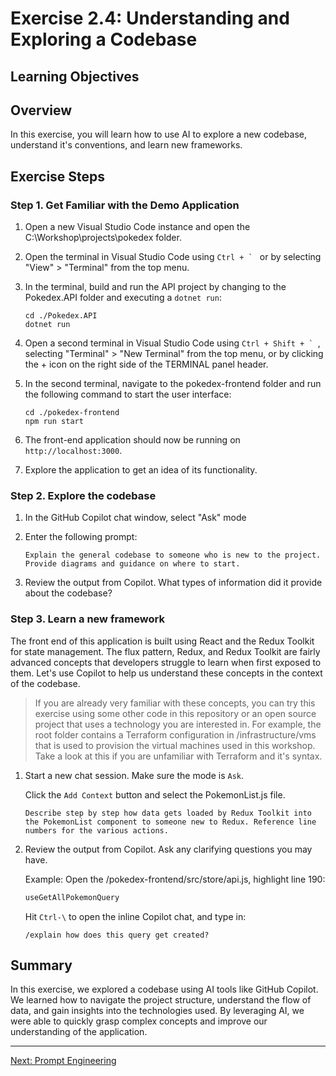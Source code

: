 # Exercise 2.4: Understanding and Exploring a Codebase

## Learning Objectives


## Overview

In this exercise, you will learn how to use AI to explore a new codebase, understand it's conventions, and learn new frameworks.

## Exercise Steps

### Step 1. Get Familiar with the Demo Application

1. Open a new Visual Studio Code instance and open the C:\Workshop\projects\pokedex folder.

1. Open the terminal in Visual Studio Code using ``Ctrl + ` `` or by selecting "View" > "Terminal" from the top menu.

1. In the terminal, build and run the API project by changing to the Pokedex.API folder and executing a ```dotnet run```:
    
    ```shell
    cd ./Pokedex.API
    dotnet run
    ```

1. Open a second terminal in Visual Studio Code using ``Ctrl + Shift + ` ``, selecting "Terminal" > "New Terminal" from the top menu, or by clicking the + icon on the right side of the TERMINAL panel header.

1. In the second terminal, navigate to the pokedex-frontend folder and run the following command to start the user interface:

    ```shell
    cd ./pokedex-frontend
    npm run start
    ```

1. The front-end application should now be running on `http://localhost:3000`.

1. Explore the application to get an idea of its functionality.

### Step 2. Explore the codebase

1. In the GitHub Copilot chat window, select "Ask" mode

1. Enter the following prompt:
    
    ```
    Explain the general codebase to someone who is new to the project. Provide diagrams and guidance on where to start.
    ```

1. Review the output from Copilot. What types of information did it provide about the codebase?

### Step 3. Learn a new framework

The front end of this application is built using React and the Redux Toolkit for state management. The flux pattern, Redux, and Redux Toolkit are fairly advanced concepts that developers struggle to learn when first exposed to them. Let's use Copilot to help us understand these concepts in the context of the codebase.

> If you are already very familiar with these concepts, you can try this exercise using some other code in this repository or an open source project that uses a technology you are interested in. For example, the root folder contains a Terraform configuration in /infrastructure/vms that is used to provision the virtual machines used in this workshop. Take a look at this if you are unfamiliar with Terraform and it's syntax.

1. Start a new chat session. Make sure the mode is ``Ask``.

    Click the ``Add Context`` button and select the PokemonList.js file.

    ```
    Describe step by step how data gets loaded by Redux Toolkit into the PokemonList component to someone new to Redux. Reference line numbers for the various actions.
    ```

1. Review the output from Copilot. Ask any clarifying questions you may have.

    Example: Open the /pokedex-frontend/src/store/api.js, highlight line 190:

    ```javascript
    useGetAllPokemonQuery
    ```

    Hit ``Ctrl-\`` to open the inline Copilot chat, and type in:

    ```
    /explain how does this query get created?
    ```

## Summary

In this exercise, we explored a codebase using AI tools like GitHub Copilot. We learned how to navigate the project structure, understand the flow of data, and gain insights into the technologies used. By leveraging AI, we were able to quickly grasp complex concepts and improve our understanding of the application.

---

[Next: Prompt Engineering](../exercises/3.1-prompt-engineering/README.md)
